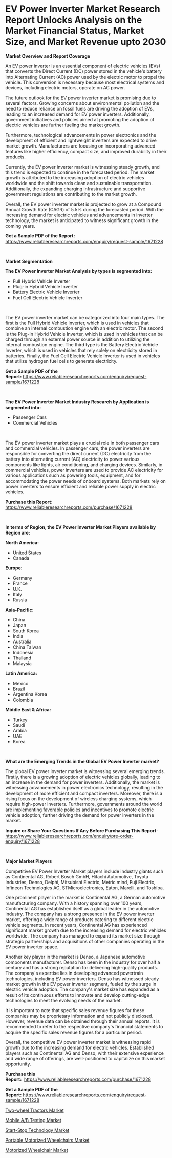 <p><h1>EV Power Inverter Market Research Report Unlocks Analysis on the Market Financial Status, Market Size, and Market Revenue upto 2030</h1></p><p><strong>Market Overview and Report Coverage</strong></p>
<p><p>An EV power inverter is an essential component of electric vehicles (EVs) that converts the Direct Current (DC) power stored in the vehicle's battery into Alternating Current (AC) power used by the electric motor to propel the vehicle. This conversion is necessary because most electrical systems and devices, including electric motors, operate on AC power. </p><p>The future outlook for the EV power inverter market is promising due to several factors. Growing concerns about environmental pollution and the need to reduce reliance on fossil fuels are driving the adoption of EVs, leading to an increased demand for EV power inverters. Additionally, government initiatives and policies aimed at promoting the adoption of electric vehicles are further fueling the market growth.</p><p>Furthermore, technological advancements in power electronics and the development of efficient and lightweight inverters are expected to drive market growth. Manufacturers are focusing on incorporating advanced features like higher efficiency, compact size, and improved durability in their products.</p><p>Currently, the EV power inverter market is witnessing steady growth, and this trend is expected to continue in the forecasted period. The market growth is attributed to the increasing adoption of electric vehicles worldwide and the shift towards clean and sustainable transportation. Additionally, the expanding charging infrastructure and supportive government regulations are contributing to the market growth.</p><p>Overall, the EV power inverter market is projected to grow at a Compound Annual Growth Rate (CAGR) of 5.5% during the forecasted period. With the increasing demand for electric vehicles and advancements in inverter technology, the market is anticipated to witness significant growth in the coming years.</p></p>
<p><strong>Get a Sample PDF of the Report:</strong> <a href="https://www.reliableresearchreports.com/enquiry/request-sample/1671228">https://www.reliableresearchreports.com/enquiry/request-sample/1671228</a></p>
<p>&nbsp;</p>
<p><strong>Market Segmentation</strong></p>
<p><strong>The EV Power Inverter Market Analysis by types is segmented into:</strong></p>
<p><ul><li>Full Hybrid Vehicle Inverter</li><li>Plug-in Hybrid Vehicle Inverter</li><li>Battery Electric Vehicle Inverter</li><li>Fuel Cell Electric Vehicle Inverter</li></ul></p>
<p>&nbsp;</p>
<p><p>The EV power inverter market can be categorized into four main types. The first is the Full Hybrid Vehicle Inverter, which is used in vehicles that combine an internal combustion engine with an electric motor. The second is the Plug-in Hybrid Vehicle Inverter, which is used in vehicles that can be charged through an external power source in addition to utilizing the internal combustion engine. The third type is the Battery Electric Vehicle Inverter, which is used in vehicles that rely solely on electricity stored in batteries. Finally, the Fuel Cell Electric Vehicle Inverter is used in vehicles that utilize hydrogen fuel cells to generate electricity.</p></p>
<p><strong>Get a Sample PDF of the Report:</strong>&nbsp;<a href="https://www.reliableresearchreports.com/enquiry/request-sample/1671228">https://www.reliableresearchreports.com/enquiry/request-sample/1671228</a></p>
<p>&nbsp;</p>
<p><strong>The EV Power Inverter Market Industry Research by Application is segmented into:</strong></p>
<p><ul><li>Passenger Cars</li><li>Commercial Vehicles</li></ul></p>
<p>&nbsp;</p>
<p><p>The EV power inverter market plays a crucial role in both passenger cars and commercial vehicles. In passenger cars, the power inverters are responsible for converting the direct current (DC) electricity from the battery into alternating current (AC) electricity to power various components like lights, air conditioning, and charging devices. Similarly, in commercial vehicles, power inverters are used to provide AC electricity for various applications such as powering tools, equipment, and for accommodating the power needs of onboard systems. Both markets rely on power inverters to ensure efficient and reliable power supply in electric vehicles.</p></p>
<p><strong>Purchase this Report:</strong>&nbsp; <a href="https://www.reliableresearchreports.com/purchase/1671228">https://www.reliableresearchreports.com/purchase/1671228</a></p>
<p>&nbsp;</p>
<p><strong>In terms of Region, the EV Power Inverter Market Players available by Region are:</strong></p>
<p>
    <p> <strong> North America: </strong>
        <ul>
            <li>United States</li>
            <li>Canada</li>
        </ul>
        </p> 
    <p> <strong> Europe: </strong>
        <ul>
            <li>Germany</li>
            <li>France</li>
            <li>U.K.</li>
            <li>Italy</li>
            <li>Russia</li>
        </ul>
        </p> 
    <p> <strong> Asia-Pacific: </strong>
        <ul>
            <li>China</li>
            <li>Japan</li>
            <li>South Korea</li>
            <li>India</li>
            <li>Australia</li>
            <li>China Taiwan</li>
            <li>Indonesia</li>
            <li>Thailand</li>
            <li>Malaysia</li>
        </ul>
        </p> 
    <p> <strong> Latin America: </strong>
        <ul>
            <li>Mexico</li>
            <li>Brazil</li>
            <li>Argentina Korea</li>
            <li>Colombia</li>
        </ul>
        </p> 
    <p> <strong> Middle East & Africa: </strong>
        <ul>
            <li>Turkey</li>
            <li>Saudi</li>
            <li>Arabia</li>
            <li>UAE</li>
            <li>Korea</li>
        </ul>
    </p>
    </p>
<p>&nbsp;</p>
<p><strong>What are the Emerging Trends in the Global EV Power Inverter market?</strong></p>
<p><p>The global EV power inverter market is witnessing several emerging trends. Firstly, there is a growing adoption of electric vehicles globally, leading to an increase in the demand for power inverters. Additionally, the market is witnessing advancements in power electronics technology, resulting in the development of more efficient and compact inverters. Moreover, there is a rising focus on the development of wireless charging systems, which require high-power inverters. Furthermore, governments around the world are implementing favorable policies and incentives to promote electric vehicle adoption, further driving the demand for power inverters in the market.</p></p>
<p><strong>Inquire or Share Your Questions If Any Before Purchasing This Report</strong>- <a href="https://www.reliableresearchreports.com/enquiry/pre-order-enquiry/1671228">https://www.reliableresearchreports.com/enquiry/pre-order-enquiry/1671228</a></p>
<p>&nbsp;</p>
<p><strong>Major Market Players</strong></p>
<p><p>Competitive EV Power Inverter Market players include industry giants such as Continental AG, Robert Bosch GmbH, Hitachi Automotive, Toyota Industries, Denso, Delphi, Mitsubishi Electric, Metric mind, Fuji Electric, Infineon Technologies AG, STMicroelectronics, Eaton, Marelli, and Toshiba. </p><p>One prominent player in the market is Continental AG, a German automotive manufacturing company. With a history spanning over 100 years, Continental AG has established itself as a global leader in the automotive industry. The company has a strong presence in the EV power inverter market, offering a wide range of products catering to different electric vehicle segments. In recent years, Continental AG has experienced significant market growth due to the increasing demand for electric vehicles worldwide. The company has managed to expand its market size through strategic partnerships and acquisitions of other companies operating in the EV power inverter space. </p><p>Another key player in the market is Denso, a Japanese automotive components manufacturer. Denso has been in the industry for over half a century and has a strong reputation for delivering high-quality products. The company's expertise lies in developing advanced powertrain technologies, including EV power inverters. Denso has witnessed steady market growth in the EV power inverter segment, fueled by the surge in electric vehicle adoption. The company's market size has expanded as a result of its continuous efforts to innovate and develop cutting-edge technologies to meet the evolving needs of the market. </p><p>It is important to note that specific sales revenue figures for these companies may be proprietary information and not publicly disclosed. However, revenue data can be obtained through their annual reports. It is recommended to refer to the respective company's financial statements to acquire the specific sales revenue figures for a particular period.</p><p>Overall, the competitive EV power inverter market is witnessing rapid growth due to the increasing demand for electric vehicles. Established players such as Continental AG and Denso, with their extensive experience and wide range of offerings, are well-positioned to capitalize on this market opportunity.</p></p>
<p><strong>Purchase this Report:</strong>&nbsp;&nbsp;<a href="https://www.reliableresearchreports.com/purchase/1671228">https://www.reliableresearchreports.com/purchase/1671228</a></p>
<p></p>
<p><strong>Get a Sample PDF of the Report:</strong>&nbsp;<a href="https://www.reliableresearchreports.com/enquiry/request-sample/1671228">https://www.reliableresearchreports.com/enquiry/request-sample/1671228</a></p>
<p><p><a href="https://medium.com/@twiladurgan/two-wheel-tractors-market-size-market-outlook-and-market-forecast-2023-to-2030-607b96727435">Two-wheel Tractors Market</a></p><p><a href="https://medium.com/@linabernier/decoding-mobile-a-b-testing-market-metrics-market-share-trends-and-growth-patterns-7c1d86bad957">Mobile A/B Testing Market</a></p><p><a href="https://github.com/sndrkn/Market-Research-Report-List-1/blob/main/start-stop-technology-market.md">Start-Stop Technology Market</a></p><p><a href="https://www.linkedin.com/pulse/portable-motorized-wheelchairs-market-research-report-icb9f/">Portable Motorized Wheelchairs Market</a></p><p><a href="https://www.linkedin.com/pulse/motorized-wheelchair-market-size-share-global-analysis-report-kallf/">Motorized Wheelchair Market</a></p></p>